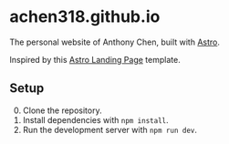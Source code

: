 # achen318.github.io

The personal website of Anthony Chen, built with [Astro](https://astro.build/).

Inspired by this [Astro Landing Page](https://github.com/mhyfritz/astro-landing-page) template.

## Setup

0. Clone the repository.
1. Install dependencies with `npm install`.
2. Run the development server with `npm run dev`.
